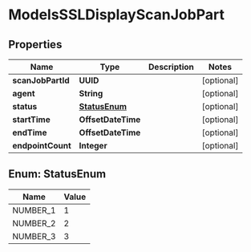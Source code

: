 

# ModelsSSLDisplayScanJobPart


## Properties

| Name | Type | Description | Notes |
|------------ | ------------- | ------------- | -------------|
|**scanJobPartId** | **UUID** |  |  [optional] |
|**agent** | **String** |  |  [optional] |
|**status** | [**StatusEnum**](#StatusEnum) |  |  [optional] |
|**startTime** | **OffsetDateTime** |  |  [optional] |
|**endTime** | **OffsetDateTime** |  |  [optional] |
|**endpointCount** | **Integer** |  |  [optional] |



## Enum: StatusEnum

| Name | Value |
|---- | -----|
| NUMBER_1 | 1 |
| NUMBER_2 | 2 |
| NUMBER_3 | 3 |



